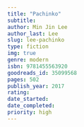 ```yaml
---
title: "Pachinko" 
subtitle: 
author: Min Jin Lee
author_last: Lee
slug: lee-pachinko
type: fiction
img: true
genre: modern
isbn: 9781455563920
goodreads_id: 35099568
pages: 502
publish_year: 2017
rating: 
date_started:
date_completed:
priority: high
---
```

